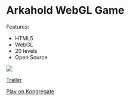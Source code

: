 Arkahold WebGL Game
========
Features:
* HTML5
* WebGL
* 20 levels
* Open Source

<div onclick="location.href='http://site.baskovsky.ru'">
<img src="http://site.baskovsky.ru/_/rsrc/1393823027876/projects/games/arkanoid-webgl/loading-logo.png?height=133&width=200&height=212&width=320" />
</div>

<a href="https://www.youtube.com/watch?v=W4sdkyspz-c">Trailer</a>

<a href="kongregate.com/games/Baskovsky/arkahold">Play on Kongregate</a>
